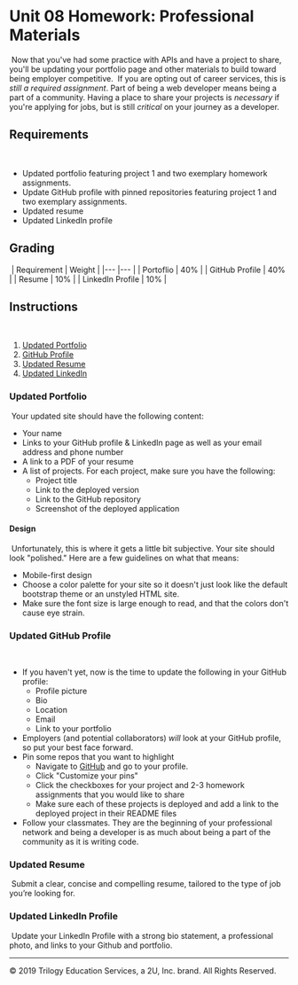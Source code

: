 # Unit 08 Homework: Professional Materials
​
Now that you've had some practice with APIs and have a project to share, you'll be updating your portfolio page and other materials to build toward being employer competitive.
​
If you are opting out of career services, this is *still a required assignment*. Part of being a web developer means being a part of a community. Having a place to share your projects is *necessary* if you're applying for jobs, but is still *critical* on your journey as a developer.
​
​
## Requirements
​
* Updated portfolio featuring project 1 and two exemplary homework assignments. 
​
* Update GitHub profile with pinned repositories featuring project 1 and two exemplary assignments. 
​
* Updated resume
​
* Updated LinkedIn profile
​
​
## Grading
​
| Requirement      | Weight |
|---               |---     |
| Portoflio        | 40%    |
| GitHub Profile   | 40%    |
| Resume           | 10%    |
| LinkedIn Profile | 10%    |
​
​
## Instructions
​
1. [Updated Portfolio](#updated-portfolio)
2. [GitHub Profile](#updated-github-profile)
3. [Updated Resume](#updated-resume)
4. [Updated LinkedIn](#updated-linkedin)
​
### Updated Portfolio
​
Your updated site should have the following content:
​
* Your name
​
* Links to your GitHub profile & LinkedIn page as well as your email address and phone number
​
* A link to a PDF of your resume
​
* A list of projects. For each project, make sure you have the following:
​
  * Project title
​
  * Link to the deployed version
​
  * Link to the GitHub repository
​
  * Screenshot of the deployed application
​
​
#### Design
​
Unfortunately, this is where it gets a little bit subjective. Your site should look
"polished." Here are a few guidelines on what that means:
​
* Mobile-first design
​
* Choose a color palette for your site so it doesn't just look like
the default bootstrap theme or an unstyled HTML site.
​
* Make sure the font size is large enough to read, and that the colors don't cause eye strain.
​
​
### Updated GitHub Profile 
​
* If you haven't yet, now is the time to update the following in your GitHub profile: 
​
    * Profile picture
​
    * Bio
​
    * Location
​
    * Email
​
    * Link to your portfolio
​
* Employers (and potential collaborators) _will_ look at your GitHub profile, so put your best face forward. 
​
* Pin some repos that you want to highlight
​
  * Navigate to [GitHub](https://github.com/) and go to your profile.
​
  * Click "Customize your pins"
​
  * Click the checkboxes for your project and 2-3 homework assignments that you would like to share
​
  * Make sure each of these projects is deployed and add a link to the deployed project in their README files
​
* Follow your classmates. They are the beginning of your professional network and being a developer is as much about being a part of the community as it is writing code. 
​
​
### Updated Resume 
​
Submit a clear, concise and compelling resume, tailored to the type of job you’re looking for.
​
​
### Updated LinkedIn Profile 
​
Update your LinkedIn Profile with a strong bio statement, a professional photo, and links to your Github and portfolio.
​
​
- - -
© 2019 Trilogy Education Services, a 2U, Inc. brand. All Rights Reserved.